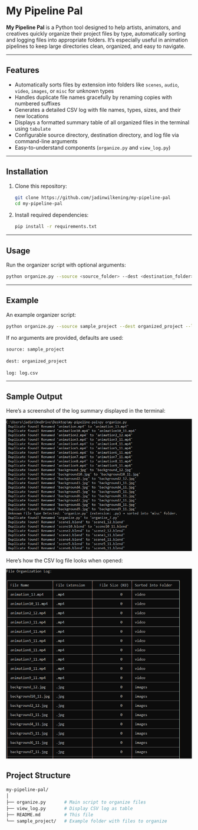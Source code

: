 # My Pipeline Pal

**My Pipeline Pal** is a Python tool designed to help artists, animators, and creatives quickly organize their project files by type, automatically sorting and logging files into appropriate folders. It’s especially useful in animation pipelines to keep large directories clean, organized, and easy to navigate.

---

## Features

- Automatically sorts files by extension into folders like `scenes`, `audio`, `video`, `images`, or `misc` for unknown types  
- Handles duplicate file names gracefully by renaming copies with numbered suffixes  
- Generates a detailed CSV log with file names, types, sizes, and their new locations  
- Displays a formatted summary table of all organized files in the terminal using `tabulate`  
- Configurable source directory, destination directory, and log file via command-line arguments  
- Easy-to-understand components (`organize.py` and `view_log.py`)

---

## Installation

1. Clone this repository:
    ```bash
    git clone https://github.com/jadinwilkening/my-pipeline-pal
    cd my-pipeline-pal
    ```

2. Install required dependencies:
    ```bash
    pip install -r requirements.txt
    ```

---

## Usage

Run the organizer script with optional arguments:

```bash
python organize.py --source <source_folder> --dest <destination_folder> --log <log_file.csv>
```

---

## Example
An example organizer script:

```bash
python organize.py --source sample_project --dest organized_project --log log.csv
```

If no arguments are provided, defaults are used:

    source: sample_project

    dest: organized_project

    log: log.csv

---

## Sample Output

Here’s a screenshot of the log summary displayed in the terminal:

![Terminal Display](images/TerminalDisplay.png)

Here’s how the CSV log file looks when opened:

![CSV Table Display](images/CSVTableDisplay.png)


## Project Structure
```bash
my-pipeline-pal/
│
├── organize.py       # Main script to organize files
├── view_log.py       # Display CSV log as table
├── README.md         # This file
└── sample_project/   # Example folder with files to organize
```
